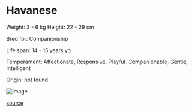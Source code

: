 # Havanese

Weight: 3 - 6 kg
Height: 22 - 29 cm

Bred for: Companionship

Life span: 14 - 15 years yo

Temperament: Affectionate, Responsive, Playful, Companionable, Gentle, Intelligent

Origin: not found

![image](https://cdn2.thedogapi.com/images/rkXiGl9V7_1280.jpg)

[source](https://api.thedogapi.com/v1/breeds/130)
